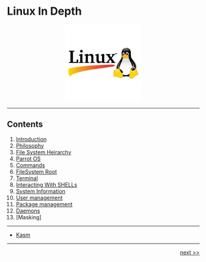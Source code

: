 # Linux In Depth

<div align="center" >
<img src="./images/linux.png" width="200px">
</div>

___

## Contents

1. [Introduction](./chapters/1_introduction)
2. [Philosophy](./chapters/2_phillosophy.md)
3. [File System Heirarchy](./chapters/3_fileSystemHeirarchy.md)
4. [Parrot OS](./chapters/4_parrot)
5. [Commands](./chapters/5_commands.md)
6. [FileSystem Root](./chapters/6_filesystemRoot.md)
7. [Terminal](./chapters/7_terminal.md)
8. [Interacting With SHELLs](./chapters/8_SHELL.md)
9. [System Information](./chapters/9_systemInformation.md)
10. [User management](./chapters/10_userManagement.md)
11. [Package management](./chapters/11_packageManagement.md)
12. [Daemons](./chapters/12_daemons.md)
13. [Masking]

___

- [Kasm](https://github.com/Summoned-Skali/IntroductionToKasmDockerGUI)
___

<div align="right">

[next >>](./chapters/1_introduction)